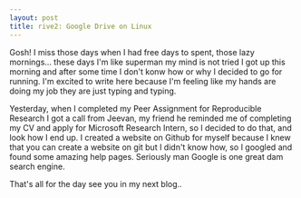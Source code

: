 ```yaml
---
layout: post
title: rive2: Google Drive on Linux
---
```


Gosh! I miss those days when I had free days to spent, those lazy mornings... these days I'm like superman my mind is not tried I got up this morning and after some time I don't konw how or why I decided to go for running. I'm excited to write here because I'm feeling like my hands are doing my job they are just typing and typing.

Yesterday, when I completed my Peer Assignment for Reproducible Research I got a call from Jeevan, my friend he reminded me of completing my CV and apply for Microsoft Research Intern, so I decided to do that, and look how I end up. I created a website on Github for myself because I knew that you can create a website on git but I didn't know how, so I googled and found some amazing help pages. Seriously man Google is one great dam search engine. 

That's all for the day see you in my next blog.. 
